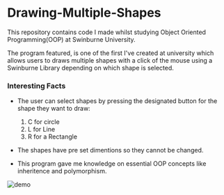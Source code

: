 # Drawing-Multiple-Shapes

This repository contains code I made whilst studying Object Oriented Programming(OOP) at Swinburne University.

The program featured, is one of the first I've created at university which allows users to draws multiple shapes 
with a click of the mouse using a Swinburne Library depending on which shape is selected. 


### Interesting Facts
* The user can select shapes by pressing the designated button for the shape they
want to draw:
  1. C for circle 
  2. L for Line  
  3. R for a Rectangle

* The shapes have pre set dimentions so they cannot be changed.

* This program gave me knowledge on essential OOP concepts like inheritence and polymorphism.


![demo](https://media.giphy.com/media/iRebwmcygNpKLaYQz5/giphy.gif)
